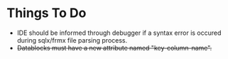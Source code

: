# Things To Do

* IDE should be informed through debugger if a syntax error is occured during sqlx/frmx file parsing process.
* ~~Datablocks must have a new attribute named "key-column-name".~~

